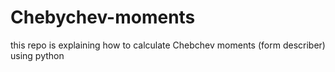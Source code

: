 # Chebychev-moments
this repo is explaining how to calculate Chebchev moments (form describer) using python
